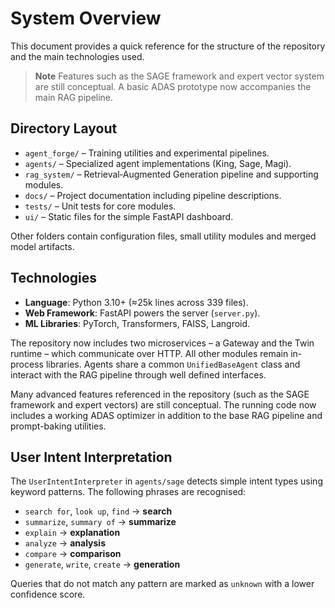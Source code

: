 # System Overview

This document provides a quick reference for the structure of the repository and the main
technologies used.

> **Note**
> Features such as the SAGE framework and expert vector system are still conceptual. A basic ADAS prototype now accompanies the main RAG pipeline.

## Directory Layout

- `agent_forge/` – Training utilities and experimental pipelines.
- `agents/` – Specialized agent implementations (King, Sage, Magi).
- `rag_system/` – Retrieval‑Augmented Generation pipeline and supporting modules.
- `docs/` – Project documentation including pipeline descriptions.
- `tests/` – Unit tests for core modules.
- `ui/` – Static files for the simple FastAPI dashboard.

Other folders contain configuration files, small utility modules and merged model
artifacts.

## Technologies

 - **Language**: Python 3.10+ (≈25k lines across 339 files).
- **Web Framework**: FastAPI powers the server (`server.py`).
- **ML Libraries**: PyTorch, Transformers, FAISS, Langroid.

The repository now includes two microservices &ndash; a Gateway and the Twin runtime &ndash; which communicate over HTTP. All other modules remain in-process libraries. Agents share a common `UnifiedBaseAgent` class and interact with the RAG pipeline through well defined interfaces.

Many advanced features referenced in the repository (such as the SAGE framework and expert vectors) are still conceptual. The running code now includes a working ADAS optimizer in addition to the base RAG pipeline and prompt-baking utilities.

## User Intent Interpretation

The `UserIntentInterpreter` in `agents/sage` detects simple intent types using
keyword patterns. The following phrases are recognised:

- `search for`, `look up`, `find` → **search**
- `summarize`, `summary of` → **summarize**
- `explain` → **explanation**
- `analyze` → **analysis**
- `compare` → **comparison**
- `generate`, `write`, `create` → **generation**

Queries that do not match any pattern are marked as `unknown` with a lower
confidence score.

